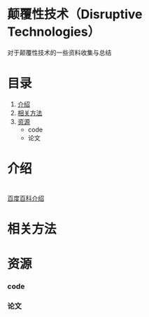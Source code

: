 # 颠覆性技术（Disruptive Technologies）

对于颠覆性技术的一些资料收集与总结

# 目录

1. [介绍](介绍)
2. [相关方法](相关方法)
3. [资源](#资源)   
   - code
   - 论文

# <h1>介绍<h1> 

[百度百科介绍](https://baike.baidu.com/item/%E9%A2%A0%E8%A6%86%E6%80%A7%E6%8A%80%E6%9C%AF/50894935?fr=aladdin)



# 相关方法



# 资源

### code

### 论文

